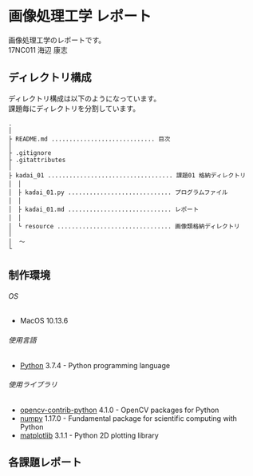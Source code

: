 # 画像処理工学 レポート

画像処理工学のレポートです。  
17NC011 海辺 康志

## ディレクトリ構成

ディレクトリ構成は以下のようになっています。  
課題毎にディレクトリを分割しています。

```
.
│
├ README.md ............................. 目次
│
├ .gitignore
├ .gitattributes
│
├ kadai_01 ................................... 課題01 格納ディレクトリ
│　│
│　├ kadai_01.py ............................. プログラムファイル
│　│
│　├ kadai_01.md ............................. レポート
│　│
│　└ resource ................................ 画像類格納ディレクトリ
│
│  〜
└

```

## 制作環境

###### OS

* MacOS 10.13.6

###### 使用言語

* [Python](https://www.python.org/) 3.7.4 - Python programming language

###### 使用ライブラリ

* [opencv-contrib-python](https://pypi.org/project/opencv-contrib-python/) 4.1.0 - OpenCV packages for Python
* [numpy](https://numpy.org/) 1.17.0 - Fundamental package for scientific computing with Python
* [matplotlib](https://matplotlib.org/) 3.1.1 - Python 2D plotting library

## 各課題レポート

